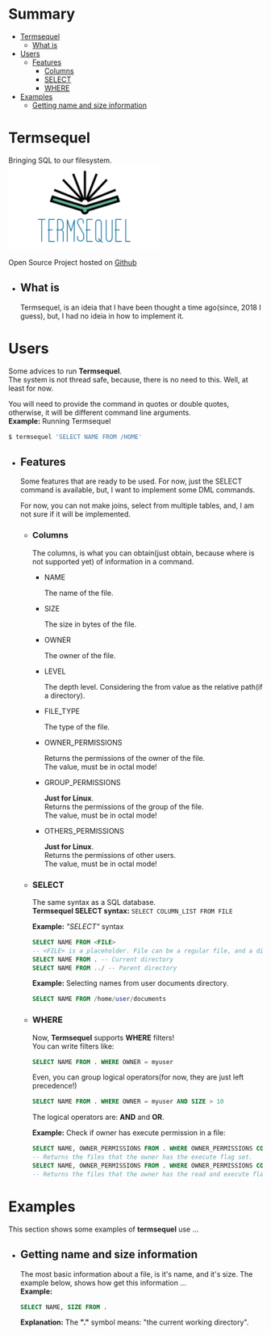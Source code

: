 # Summary
- [Termsequel](#Termsequel)    
    - [What is](#What-is)    
- [Users](#Users)
    + [Features](#Features)
        + [Columns](#Columns)
        + [SELECT](#SELECT)
        + [WHERE](#WHERE)
- [Examples](#Examples)
    - [Getting name and size information](#Getting-name-and-size-information)

# Termsequel
Bringing SQL to our filesystem.      
![Termsequel](./.assets/Termsequel-logo.png)

Open Source Project hosted on [Github](https://github.com/sgtcortez/Termsequel)

- ## What is

    Termsequel, is an ideia that I have been thought a time ago(since, 2018 I guess), but, I had no ideia in how to implement it.  

# Users
Some advices to run **Termsequel**.   
The system is not thread safe, because, there is no need to this. Well, at least for now.    

You will need to provide the command in quotes or double quotes, otherwise, it will be different command line arguments.    
**Example:** Running Termsequel   
```bash
$ termsequel 'SELECT NAME FROM /HOME'
```

- ## Features

    Some features that are ready to be used. For now, just the SELECT command is available, but, I want to implement some DML commands.    

    For now, you can not make joins, select from multiple tables, and, I am not sure if it will be implemented.     
    
    - ### Columns

        The columns, is what you can obtain(just obtain, because where is not supported yet) of information in a command.
    
        * NAME

            The name of the file.

        + SIZE

            The size in bytes of the file.

        + OWNER 

            The owner of the file.

        + LEVEL

            The depth level. Considering the from value as the relative path(if a directory).
            
        + FILE_TYPE

            The type of the file.

        + OWNER_PERMISSIONS

            Returns the permissions of the owner of the file.     
            The value, must be in octal mode!

        + GROUP_PERMISSIONS

            **Just for Linux**.    
            Returns the permissions of the group of the file.     
            The value, must be in octal mode!

        + OTHERS_PERMISSIONS

            **Just for Linux**.    
            Returns the permissions of other users.    
            The value, must be in octal mode!

    - ### SELECT

        The same syntax as a SQL database.    
        **Termsequel SELECT syntax:** `SELECT COLUMN_LIST FROM FILE` 

        **Example:** *"SELECT"* syntax 
        ```sql
        SELECT NAME FROM <FILE>    
        -- <FILE> is a placeholder. File can be a regular file, and a directory. Can even be pseudo directories
        SELECT NAME FROM . -- Current directory
        SELECT NAME FROM ../ -- Parent directory
        ```

        **Example:** Selecting names from user documents directory.    
        ```sql
        SELECT NAME FROM /home/user/documents
        ```

    - ### WHERE

        Now, **Termsequel** supports **WHERE** filters!   
        You can write filters like:   
        ```sql
        SELECT NAME FROM . WHERE OWNER = myuser
        ```
        Even, you can group logical operators(for now, they are just left precedence!)  
        ```sql
        SELECT NAME FROM . WHERE OWNER = myuser AND SIZE > 10
        ```
        The logical operators are: **AND** and **OR**.    

        **Example:** Check if owner has execute permission in a file:    
        ```sql
        SELECT NAME, OWNER_PERMISSIONS FROM . WHERE OWNER_PERMISSIONS CONTAINS X
        -- Returns the files that the owner has the execute flag set.
        SELECT NAME, OWNER_PERMISSIONS FROM . WHERE OWNER_PERMISSIONS CONTAINS R AND OWNER_PERMISSIONS CONTAINS X   
        -- Returns the files that the owner has the read and execute flag set.
        ```

# Examples
This section shows some examples of **termsequel** use ...

- ## Getting name and size information

    The most basic information about a file, is it's name, and it's size. The example below, shows how get this information ...    
    **Example:**    
    ```sql
    SELECT NAME, SIZE FROM . 
    ```
    **Explanation:** The **"."** symbol means: "the current working directory".